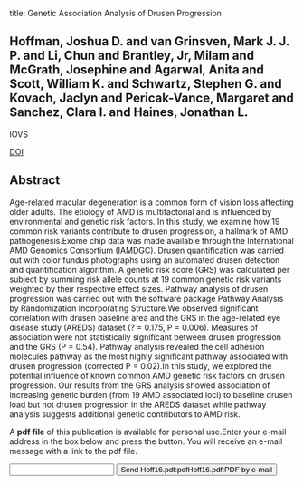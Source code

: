 title: Genetic Association Analysis of Drusen Progression

## Hoffman, Joshua D. and van Grinsven, Mark J. J. P. and Li, Chun and Brantley, Jr, Milam and McGrath, Josephine and Agarwal, Anita and Scott, William K. and Schwartz, Stephen G. and Kovach, Jaclyn and Pericak-Vance, Margaret and Sanchez, Clara I. and Haines, Jonathan L.
IOVS

<a href="https://doi.org/10.1167/iovs.15-18571">DOI</a>

## Abstract
Age-related macular degeneration is a common form of vision loss affecting older adults. The etiology of AMD is multifactorial and is influenced by environmental and genetic risk factors. In this study, we examine how 19 common risk variants contribute to drusen progression, a hallmark of AMD pathogenesis.Exome chip data was made available through the International AMD Genomics Consortium (IAMDGC). Drusen quantification was carried out with color fundus photographs using an automated drusen detection and quantification algorithm. A genetic risk score (GRS) was calculated per subject by summing risk allele counts at 19 common genetic risk variants weighted by their respective effect sizes. Pathway analysis of drusen progression was carried out with the software package Pathway Analysis by Randomization Incorporating Structure.We observed significant correlation with drusen baseline area and the GRS in the age-related eye disease study (AREDS) dataset (? = 0.175, P = 0.006). Measures of association were not statistically significant between drusen progression and the GRS (P = 0.54). Pathway analysis revealed the cell adhesion molecules pathway as the most highly significant pathway associated with drusen progression (corrected P = 0.02).In this study, we explored the potential influence of known common AMD genetic risk factors on drusen progression. Our results from the GRS analysis showed association of increasing genetic burden (from 19 AMD associated loci) to baseline drusen load but not drusen progression in the AREDS dataset while pathway analysis suggests additional genetic contributors to AMD risk.

A <b>pdf file</b> of this publication is available for personal use.Enter your e-mail address in the box below and press the button. You will receive an e-mail message with a link to the pdf file.
<form action="sender.php">  <input type="text" name="email">  <input type="submit" value="Send Hoff16.pdf:pdfHoff16.pdf:PDF by e-mail"></form>